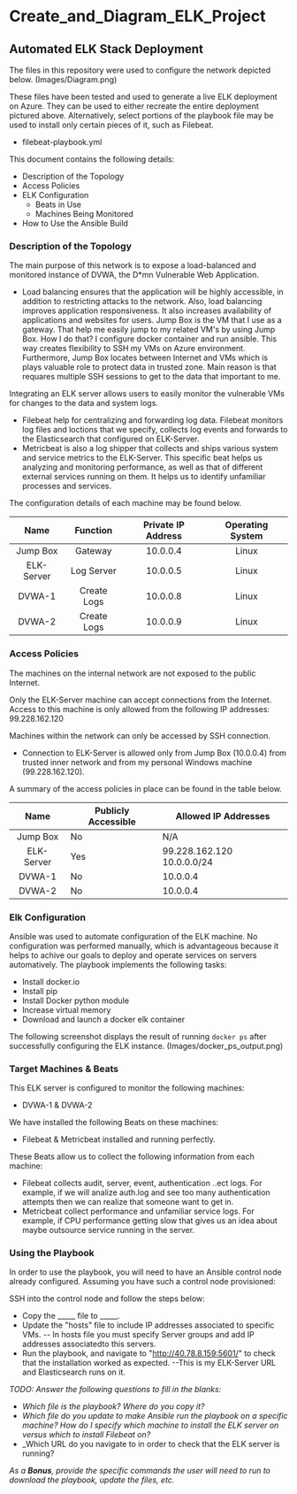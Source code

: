 # Create_and_Diagram_ELK_Project
## Automated ELK Stack Deployment

The files in this repository were used to configure the network depicted below.
(Images/Diagram.png)

These files have been tested and used to generate a live ELK deployment on Azure. They can be used to either recreate the entire deployment pictured above. Alternatively, select portions of the playbook file may be used to install only certain pieces of it, such as Filebeat.

  - filebeat-playbook.yml

This document contains the following details:
- Description of the Topology
- Access Policies
- ELK Configuration
  - Beats in Use
  - Machines Being Monitored
- How to Use the Ansible Build


### Description of the Topology

The main purpose of this network is to expose a load-balanced and monitored instance of DVWA, the D*mn Vulnerable Web Application.

- Load balancing ensures that the application will be highly accessible, in addition to restricting attacks to the network. Also, load balancing improves application responsiveness. It also increases availability of applications and websites for users. 
  Jump Box is the VM that I use as a gateway. That help me easily jump to my related VM's by using Jump Box. How I do that? I configure docker container and run ansible. This way creates flexibility to SSH my VMs on Azure environment. Furthermore, Jump Box locates between Internet and VMs which is plays valuable role to protect data in trusted zone. Main reason is that requares multiple SSH sessions to get to the data that important to me. 

Integrating an ELK server allows users to easily monitor the vulnerable VMs for changes to the data and system logs.
- Filebeat help for centralizing and forwarding log data. Filebeat monitors log files and loctions that we specify, collects log events and forwards to the Elasticsearch that configured on ELK-Server.
- Metricbeat is also a log shipper that collects and ships various system and service metrics to the ELK-Server. This specific beat helps us analyzing and monitoring performance, as well as that of different external services running on them. It helps us to identify unfamiliar processes and services.

The configuration details of each machine may be found below.

|    Name    |   Function  | Private IP Address | Operating System |
|:----------:|:-----------:|:------------------:|:----------------:|
| Jump Box   |   Gateway   |      10.0.0.4      |       Linux      |
| ELK-Server |  Log Server |      10.0.0.5      |       Linux      |
| DVWA-1     | Create Logs |      10.0.0.8      |       Linux      |
| DVWA-2     | Create Logs |      10.0.0.9      |       Linux      |

### Access Policies

The machines on the internal network are not exposed to the public Internet. 

Only the ELK-Server machine can accept connections from the Internet. Access to this machine is only allowed from the following IP addresses:
99.228.162.120

Machines within the network can only be accessed by SSH connection.
- Connection to ELK-Server is allowed only from Jump Box (10.0.0.4) from trusted inner network and from my personal Windows machine (99.228.162.120).

A summary of the access policies in place can be found in the table below.

|    Name    | Publicly Accessible | Allowed IP Addresses       |
|:----------:|---------------------|----------------------------|
| Jump Box   |          No         |             N/A            |
| ELK-Server |         Yes         | 99.228.162.120 10.0.0.0/24 |
| DVWA-1     |          No         |          10.0.0.4          |
| DVWA-2     |          No         |          10.0.0.4          |

### Elk Configuration

Ansible was used to automate configuration of the ELK machine. No configuration was performed manually, which is advantageous because it helps to achive our goals to deploy and operate services on servers automatively.
The playbook implements the following tasks:
- Install docker.io
- Install pip
- Install Docker python module
- Increase virtual memory
- Download and launch a docker elk container

The following screenshot displays the result of running `docker ps` after successfully configuring the ELK instance.
(Images/docker_ps_output.png)

### Target Machines & Beats
This ELK server is configured to monitor the following machines:
- DVWA-1 & DVWA-2

We have installed the following Beats on these machines:
- Filebeat & Metricbeat installed and running perfectly.

These Beats allow us to collect the following information from each machine:
- Filebeat collects audit, server, event, authentication ..ect logs. For example, if we will analize auth.log and see too many authentication attempts then we can realize that someone want to get in.
- Metricbeat collect performance and unfamiliar service logs. For example, if CPU performance getting slow that gives us an idea about maybe outsource service running in the server.

### Using the Playbook
In order to use the playbook, you will need to have an Ansible control node already configured. Assuming you have such a control node provisioned: 

SSH into the control node and follow the steps below:
- Copy the _____ file to _____.
- Update the "hosts" file to include IP addresses associated to specific VMs. -- In hosts file you must specify Server groups and add IP addresses associatedto this servers.
- Run the playbook, and navigate to "http://40.78.8.159:5601/" to check that the installation worked as expected. --This is my ELK-Server URL and Elasticsearch runs on it.

_TODO: Answer the following questions to fill in the blanks:_
- _Which file is the playbook? Where do you copy it?_
- _Which file do you update to make Ansible run the playbook on a specific machine? How do I specify which machine to install the ELK server on versus which to install Filebeat on?_
- _Which URL do you navigate to in order to check that the ELK server is running?

_As a **Bonus**, provide the specific commands the user will need to run to download the playbook, update the files, etc._
